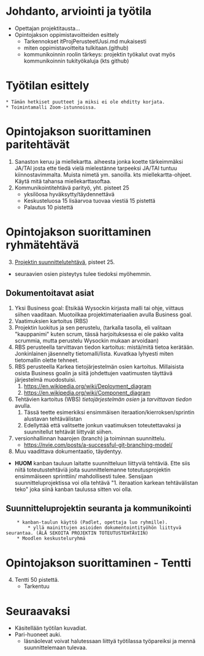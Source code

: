 # Johdanto, arviointi ja työtila
* Opettajan projektitausta...
* Opintojakson oppimistavoitteiden esittely
    * Tarkennokset itProjPerusteetUusi.md mukaisesti
    * miten oppimistavoitteita tulkitaan.(github)
    * kommunikoinnin roolin tärkeys: projektin työkalut ovat myös kommunikoinnin tukityökaluja (kts github)
# Työtilan esittely
    * Tämän hetkiset puutteet ja miksi ei ole ehditty korjata.
    * Toimintamalli Zoom-istunnoissa.
# Opintojakson suorittaminen paritehtävät
1. Sanaston keruu ja miellekartta. aiheesta jonka koette tärkeimmäksi JA/TAI josta ette tiedä vielä mielestänne tarpeeksi JA/TAI tuntuu kiinnostavimmalta. Muista nimetä ym. sanoilla. kts miellekartta-ohjeet. Käytä mitä tahansa miellekarttasoftaa. 
2. Kommunikointitehtävä parityö, yht. pisteet 25
    * yksilöosa hyväksytty/täydennettävä
    * Keskusteluosa 15 lisäarvoa tuovaa viestiä 15 pistettä
    * Palautus 10 pistettä
# Opintojakson suorittaminen ryhmätehtävä
3. [Projektin suunnittelutehtävä](./ITProjPublickRepo/README.md), pisteet 25.
* seuraavien osien pisteytys tulee tiedoksi myöhemmin. 
## Dokumentoitavat asiat 
1. Yksi Business goal: Etsikää Wysockin kirjasta malli tai ohje, viittaus siihen vaaditaan. Muotoilkaa projektimateriaalien avulla Business goal. 
1. Vaatimuksien kartoitus (RBS)
1. Projektin luokitus ja sen perustelu, (tarkalla tasolla, eli valitaan "kauppanimi" kuten scrum, tässä harjoituksessa ei ole pakko valita scrummia, mutta perustelu Wysockin mukaan arvoidaan) 
1. RBS perusteella tarvittavan tiedon kartoitus: mistä/mitä tietoa kerätään. Jonkinlainen jäsennelty tietomalli/lista. Kuvatkaa lyhyesti miten tietomallin olette tehneet.  
1. RBS perusteella Karkea tietojärjestelmän osien kartoitus. Millaisista osista Business goalin ja siitä johdettujen vaatimusten täyttävä järjestelmä muodostuisi.
   1. https://en.wikipedia.org/wiki/Deployment_diagram
   1. https://en.wikipedia.org/wiki/Component_diagram
1. Tehtävien kartoitus (WBS) *tietojärjestelmän osien* ja *tarvittavan tiedon* avulla.
   1. Tässä teette esimerkiksi ensimmäisen iteraation/kierroksen/sprintin alustavan tehtävälistan
   2. Edellyttää että valitsette jonkun vaatimuksen toteutettavaksi ja suunnitellut tehtävät liittyvät siihen. 
1. versionhallinnan haarojen (branch) ja toiminnan suunnittelu. 
   * https://nvie.com/posts/a-successful-git-branching-model/
1. Muu vaadittava dokumentaatio, täydentyy.
* **HUOM** kanban tauluun laitatte suunnitteluun liittyviä tehtäviä. Ette siis niitä toteutustehtäviä joita suunnittelemanne toteutusprojektin ensimmäiseen sprinttiin/ mahdollisesti tulee. Sensijaan suunnitteluprojektissa voi olla tehtävä "1. iteraation karkean tehtävälistan teko" joka siinä kanban taulussa sitten voi olla.  
## Suunnitteluprojektin seuranta ja kommunikointi
        * kanban-taulun käyttö (Padlet, opettaja luo ryhmille).
            * yllä mainittujen asioiden dokumentointityöhön liittyvä seurantaa. (ÄLÄ SEKOITA PROJEKTIN TOTEUTUSTEHTÄVIIN)
        * Moodlen keskusteluryhmä
# Opintojakson suorittaminen - Tentti
4. Tentti 50 pistettä.
    * Tarkentuu
      
<!--
# Kommunikoinnin peruskuvio - eräs näkökulma
* Pohdintatehtävien ja keskustelun jälkeen
* Kommunikointi = dialogi
* minimitilanne: kaksi osallistujaa (hallittava tilanne)
* kommunikoinnin onnistuminen?
    * viestin lähettäjän ja vastaanottajan tunnetila viestintähetkellä.
    * Tunne antaa vastauksen, järjellä perustellaan tuo vastaus, eli etsitään sopiva perustelu. Siinä me ollaan hyviä.
-->

# Seuraavaksi
* Käsitellään työtilan kuvadiat.
* Pari-huoneet auki. 
    * läsnäolevat voivat halutessaan liittyä työtilassa työpareiksi ja mennä suunnittelemaan tulevaa. 
